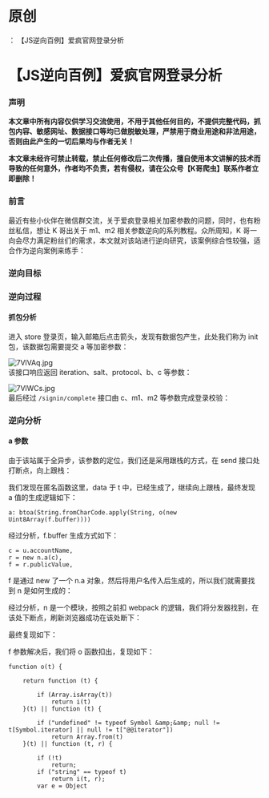 # 原创
：  【JS逆向百例】爱疯官网登录分析

# 【JS逆向百例】爱疯官网登录分析

### 声明

**本文章中所有内容仅供学习交流使用，不用于其他任何目的，不提供完整代码，抓包内容、敏感网址、数据接口等均已做脱敏处理，严禁用于商业用途和非法用途，否则由此产生的一切后果均与作者无关！**

**本文章未经许可禁止转载，禁止任何修改后二次传播，擅自使用本文讲解的技术而导致的任何意外，作者均不负责，若有侵权，请在公众号【K哥爬虫】联系作者立即删除！**

### 前言

最近有些小伙伴在微信群交流，关于爱疯登录相关加密参数的问题，同时，也有粉丝私信，想让 K 哥出关于 m1、m2 相关参数逆向的系列教程。众所周知，K 哥一向会尽力满足粉丝们的需求，本文就对该站进行逆向研究，该案例综合性较强，适合作为逆向案例来练手：

### 逆向目标

### 逆向过程

#### 抓包分析

进入 store 登录页，输入邮箱后点击箭头，发现有数据包产生，此处我们称为 init 包，该数据包需要提交 a 等加密参数：

<img alt="7VlVAq.jpg" src="https://i-blog.csdnimg.cn/img_convert/5b74a4ea362aba81c4ec9d46558792e7.jpeg"/><br/> 该接口响应返回 iteration、salt、protocol、b、c 等参数：

<img alt="7VlWCs.jpg" src="https://i-blog.csdnimg.cn/img_convert/88393c6dab07bea0932d54f269581f30.jpeg"/><br/> 最后经过 `/signin/complete` 接口由 c、m1、m2 等参数完成登录校验：

### 逆向分析

#### a 参数

由于该站属于全异步，该参数的定位，我们还是采用跟栈的方式，在 send 接口处打断点，向上跟栈：

我们发现在匿名函数这里，data 于 t 中，已经生成了，继续向上跟栈，最终发现 a 值的生成逻辑如下：

```
a: btoa(String.fromCharCode.apply(String, o(new Uint8Array(f.buffer))))

```

经过分析，f.buffer 生成方式如下：

```
c = u.accountName,
r = new n.a(c),
f = r.publicValue,

```

f 是通过 new 了一个 n.a 对象，然后将用户名传入后生成的，所以我们就需要找到 n 是如何生成的：

经过分析，n 是一个模块，按照之前扣 webpack 的逻辑，我们将分发器找到，在该处下断点，刷新浏览器成功在该处断下：

最终复现如下：

f 参数解决后，我们将 o 函数扣出，复现如下：

```
function o(t) {
   
    return function (t) {
   
        if (Array.isArray(t))
            return i(t)
    }(t) || function (t) {
   
        if ("undefined" != typeof Symbol &amp;&amp; null != t[Symbol.iterator] || null != t["@@iterator"])
            return Array.from(t)
    }(t) || function (t, r) {
   
        if (!t)
            return;
        if ("string" == typeof t)
            return i(t, r);
        var e = Object
```
